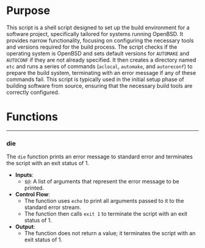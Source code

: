 # Purpose
This script is a shell script designed to set up the build environment for a software project, specifically tailored for systems running OpenBSD. It provides narrow functionality, focusing on configuring the necessary tools and versions required for the build process. The script checks if the operating system is OpenBSD and sets default versions for `AUTOMAKE` and `AUTOCONF` if they are not already specified. It then creates a directory named `etc` and runs a series of commands (`aclocal`, `automake`, and `autoreconf`) to prepare the build system, terminating with an error message if any of these commands fail. This script is typically used in the initial setup phase of building software from source, ensuring that the necessary build tools are correctly configured.
# Functions

---
### die
The `die` function prints an error message to standard error and terminates the script with an exit status of 1.
- **Inputs**:
    - `$@`: A list of arguments that represent the error message to be printed.
- **Control Flow**:
    - The function uses `echo` to print all arguments passed to it to the standard error stream.
    - The function then calls `exit 1` to terminate the script with an exit status of 1.
- **Output**:
    - The function does not return a value; it terminates the script with an exit status of 1.


